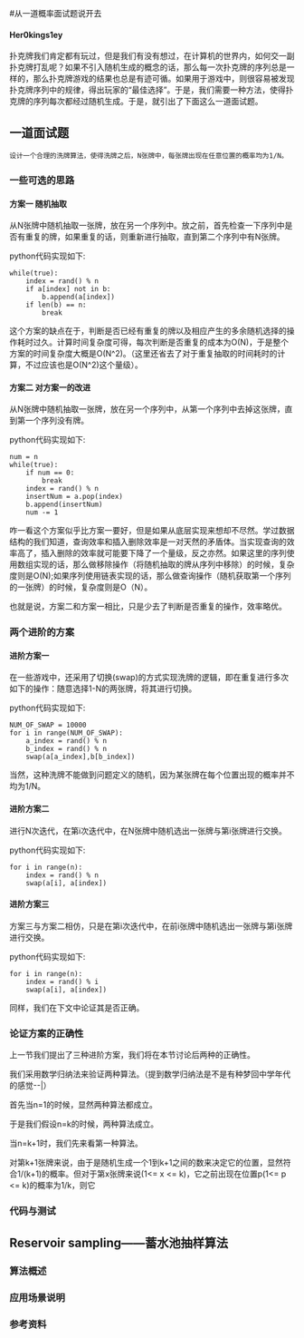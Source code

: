 #从一道概率面试题说开去

#### Her0kings1ey

扑克牌我们肯定都有玩过，但是我们有没有想过，在计算机的世界内，如何交一副扑克牌打乱呢？如果不引入随机生成的概念的话，那么每一次扑克牌的序列总是一样的，那么扑克牌游戏的结果也总是有迹可循。如果用于游戏中，则很容易被发现扑克牌序列中的规律，得出玩家的“最佳选择”。于是，我们需要一种方法，使得扑克牌的序列每次都经过随机生成。于是，就引出了下面这么一道面试题。

## 一道面试题


	设计一个合理的洗牌算法，使得洗牌之后，N张牌中，每张牌出现在任意位置的概率均为1/N。


### 一些可选的思路

#### 方案一 随机抽取

从N张牌中随机抽取一张牌，放在另一个序列中。放之前，首先检查一下序列中是否有重复的牌，如果重复的话，则重新进行抽取，直到第二个序列中有N张牌。

python代码实现如下:
	
	while(true):
		index = rand() % n
		if a[index] not in b:
			b.append(a[index])
		if len(b) == n:
			break

这个方案的缺点在于，判断是否已经有重复的牌以及相应产生的多余随机选择的操作耗时过久。计算时间复杂度可得，每次判断是否重复的成本为O(N)，于是整个方案的时间复杂度大概是O(N^2)。（这里还省去了对于重复抽取的时间耗时的计算，不过应该也是O(N^2)这个量级）。

#### 方案二 对方案一的改进

从N张牌中随机抽取一张牌，放在另一个序列中，从第一个序列中去掉这张牌，直到第一个序列没有牌。

python代码实现如下:

	num = n
	while(true):
		if num == 0:
			break
		index = rand() % n
		insertNum = a.pop(index)
		b.append(insertNum)
		num -= 1

咋一看这个方案似乎比方案一要好，但是如果从底层实现来想却不尽然。学过数据结构的我们知道，查询效率和插入删除效率是一对天然的矛盾体。当实现查询的效率高了，插入删除的效率就可能要下降了一个量级，反之亦然。如果这里的序列使用数组实现的话，那么做移除操作（将随机抽取的牌从序列中移除）的时候，复杂度则是O(N);如果序列使用链表实现的话，那么做查询操作（随机获取第一个序列的一张牌）的时候，复杂度则是O（N）。

也就是说，方案二和方案一相比，只是少去了判断是否重复的操作，效率略优。

### 两个进阶的方案

#### 进阶方案一

在一些游戏中，还采用了切换(swap)的方式实现洗牌的逻辑，即在重复进行多次如下的操作：随意选择1-N的两张牌，将其进行切换。

python代码实现如下:

	NUM_OF_SWAP = 10000
	for i in range(NUM_OF_SWAP):
		a_index = rand() % n
		b_index = rand() % n
		swap(a[a_index],b[b_index])

当然，这种洗牌不能做到问题定义的随机，因为某张牌在每个位置出现的概率并不均为1/N。


#### 进阶方案二

进行N次迭代，在第i次迭代中，在N张牌中随机选出一张牌与第i张牌进行交换。

python代码实现如下:

	for i in range(n):
		index = rand() % n
		swap(a[i], a[index])

#### 进阶方案三

方案三与方案二相仿，只是在第i次迭代中，在前i张牌中随机选出一张牌与第i张牌进行交换。

python代码实现如下:
	
	for i in range(n):
		index = rand() % i
		swap(a[i], a[index])

同样，我们在下文中论证其是否正确。

### 论证方案的正确性

上一节我们提出了三种进阶方案，我们将在本节讨论后两种的正确性。

我们采用数学归纳法来验证两种算法。（提到数学归纳法是不是有种梦回中学年代的感觉--|）

首先当n=1的时候，显然两种算法都成立。

于是我们假设n=k的时候，两种算法成立。

当n=k+1时，我们先来看第一种算法。

对第k+1张牌来说，由于是随机生成一个1到k+1之间的数来决定它的位置，显然符合1/(k+1)的概率。但对于第x张牌来说(1<= x <= k)，它之前出现在位置p(1<= p <= k)的概率为1/k，则它 


### 代码与测试

## Reservoir sampling——蓄水池抽样算法

### 算法概述

### 应用场景说明

### 参考资料

